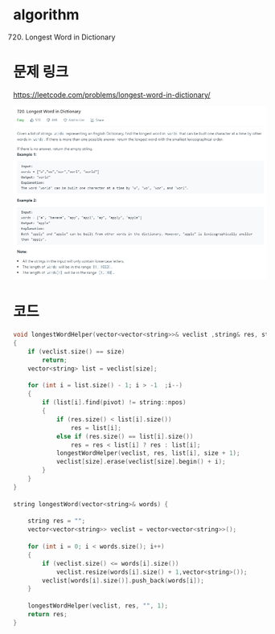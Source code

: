 ﻿# algorithm 
720. Longest Word in Dictionary

# 문제 링크  
https://leetcode.com/problems/longest-word-in-dictionary/  

![title](https://github.com/jungmin3834/algorithm/blob/master/image/longest-word-in-dictionary.png)

# 코드

```cpp
void longestWordHelper(vector<vector<string>>& veclist ,string& res, string pivot , int size)
{
	if (veclist.size() == size)
		return;
	vector<string> list = veclist[size];

	for (int i = list.size() - 1; i > -1  ;i--)
	{
		if (list[i].find(pivot) != string::npos)
		{
			if (res.size() < list[i].size())
				res = list[i];
			else if (res.size() == list[i].size())
				res = res < list[i] ? res : list[i];
			longestWordHelper(veclist, res, list[i], size + 1);		
			veclist[size].erase(veclist[size].begin() + i);
		}
	}
}

string longestWord(vector<string>& words) {

	string res = "";
	vector<vector<string>> veclist = vector<vector<string>>();

	for (int i = 0; i < words.size(); i++)
	{
		if (veclist.size() <= words[i].size())
			veclist.resize(words[i].size() + 1,vector<string>());
		veclist[words[i].size()].push_back(words[i]);
	}

	longestWordHelper(veclist, res, "", 1);
	return res;
}
```
